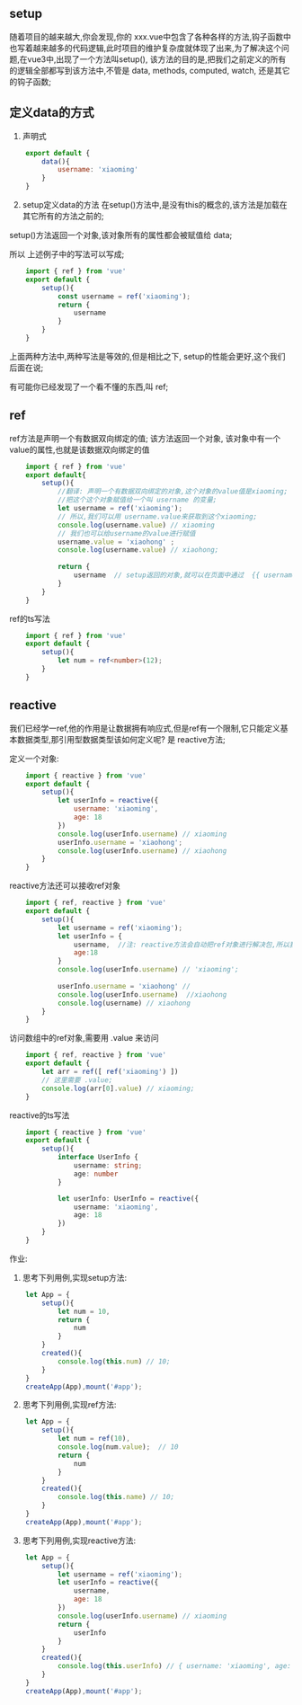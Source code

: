 ## setup
随着项目的越来越大,你会发现,你的 xxx.vue中包含了各种各样的方法,钩子函数中也写着越来越多的代码逻辑,此时项目的维护复杂度就体现了出来,为了解决这个问题,在vue3中,出现了一个方法叫setup(), 该方法的目的是,把我们之前定义的所有的逻辑全部都写到该方法中,不管是 data, methods, computed, watch, 还是其它的钩子函数;

## 定义data的方式
1. 声明式
```javascript
    export default {
        data(){
            username: 'xiaoming'
        }
    }
```

2. setup定义data的方法
在setup()方法中,是没有this的概念的,该方法是加载在其它所有的方法之前的;

setup()方法返回一个对象,该对象所有的属性都会被赋值给 data;

所以 上述例子中的写法可以写成;
```javascript
    import { ref } from 'vue'
    export default {
        setup(){
            const username = ref('xiaoming');
            return {
                username
            }
        }
    }
```

上面两种方法中,两种写法是等效的,但是相比之下, setup的性能会更好,这个我们后面在说;

有可能你已经发现了一个看不懂的东西,叫 ref;

## ref
ref方法是声明一个有数据双向绑定的值; 该方法返回一个对象, 该对象中有一个value的属性,也就是该数据双向绑定的值
```javascript
    import { ref } from 'vue'
    export default{
        setup(){
            //翻译: 声明一个有数据双向绑定的对象,这个对象的value值是xiaoming;
            //把这个这个对象赋值给一个叫 username 的变量;
            let username = ref('xiaoming');
            // 所以,我们可以用 username.value来获取到这个xiaoming;
            console.log(username.value) // xiaoming
            // 我们也可以给username的value进行赋值
            username.value = 'xiaohong' ;
            console.log(username.value) // xiaohong;
            
            return {
                username  // setup返回的对象,就可以在页面中通过  {{ username }} 来映射成 xiaohong
            }
        }
    }
```

ref的ts写法
```typescript
    import { ref } from 'vue'
    export default {
        setup(){
            let num = ref<number>(12);
        }
    }
```

## reactive
我们已经学一ref,他的作用是让数据拥有响应式,但是ref有一个限制,它只能定义基本数据类型,那引用型数据类型该如何定义呢? 是 reactive方法;

定义一个对象:
```javascript
    import { reactive } from 'vue'
    export default {
        setup(){
            let userInfo = reactive({
                username: 'xiaoming',
                age: 18
            })
            console.log(userInfo.username) // xiaoming
            userInfo.username = 'xiaohong';
            console.log(userInfo.username) // xiaohong
        }
    }
```

reactive方法还可以接收ref对象
```javascript
    import { ref, reactive } from 'vue'
    export default {
        setup(){
            let username = ref('xiaoming');
            let userInfo = {
                username,  //注: reactive方法会自动把ref对象进行解决包,所以我们不需要这样写: username: username.value
                age:18
            }
            console.log(userInfo.username) // 'xiaoming';
            
            userInfo.username = 'xiaohong' // 
            console.log(userInfo.username)  //xiaohong
            console.log(username) // xiaohong
        }
    }
```

访问数组中的ref对象,需要用 .value 来访问
```javascript
    import { ref, reactive } from 'vue'
    export default {
        let arr = ref([ ref('xiaoming') ])
        // 这里需要 .value;
        console.log(arr[0].value) // xiaoming;
    }
```

reactive的ts写法
```typescript
    import { reactive } from 'vue'
    export default {
        setup(){
            interface UserInfo {
                username: string;
                age: number
            }

            let userInfo: UserInfo = reactive({
                username: 'xiaoming',
                age: 18
            })
        }
    }
```

作业:
1. 思考下列用例,实现setup方法:
```javascript
    let App = {
        setup(){
            let num = 10,
            return {
                num
            }
        }
        created(){
            console.log(this.num) // 10;
        }
    }
    createApp(App),mount('#app');
```

2. 思考下列用例,实现ref方法:
```javascript
    let App = {
        setup(){
            let num = ref(10),
            console.log(num.value);  // 10
            return {
                num
            }
        }
        created(){
            console.log(this.name) // 10;
        }
    }
    createApp(App),mount('#app');
```

3. 思考下列用例,实现reactive方法:
```javascript
    let App = {
        setup(){
            let username = ref('xiaoming');
            let userInfo = reactive({
                username,
                age: 18
            })
            console.log(userInfo.username) // xiaoming
            return {
                userInfo
            }
        }
        created(){
            console.log(this.userInfo) // { username: 'xiaoming', age: 18 }
        }
    }
    createApp(App),mount('#app');
```

